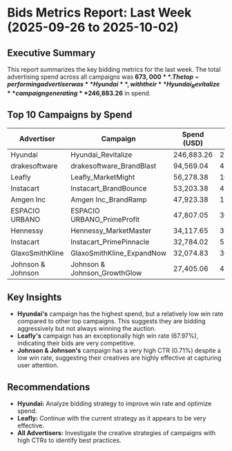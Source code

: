 # Bids Metrics Report: Last Week (2025-09-26 to 2025-10-02)

## Executive Summary

This report summarizes the key bidding metrics for the last week. The total advertising spend across all campaigns was **$673,000**. The top-performing advertiser was **Hyundai**, with their **Hyundai_Revitalize** campaign generating **$246,883.26** in spend.

## Top 10 Campaigns by Spend

| Advertiser        | Campaign                     | Spend (USD) | Total Bids | Impressions | Win Rate | CTR   |
| ----------------- | ---------------------------- | ----------- | ---------- | ----------- | -------- | ----- |
| Hyundai           | Hyundai_Revitalize           | 246,883.26  | 277,694    | 44,302      | 15.95%   | 0.13% |
| drakesoftware     | drakesoftware_BrandBlast     | 94,569.04   | 42,233     | 11,003      | 26.05%   | 0.09% |
| Leafly            | Leafly_MarketMight           | 56,278.38   | 16,830     | 11,439      | 67.97%   | 0.03% |
| Instacart         | Instacart_BrandBounce        | 53,203.38   | 43,636     | 11,353      | 26.02%   | 0.10% |
| Amgen Inc         | Amgen Inc_BrandRamp          | 47,923.38   | 133,030    | 3,435       | 2.58%    | 0.47% |
| ESPACIO URBANO    | ESPACIO URBANO_PrimeProfit   | 47,807.05   | 30,457     | 3,952       | 12.98%   | 0.13% |
| Hennessy          | Hennessy_MarketMaster        | 34,117.65   | 39,971     | 2,460       | 6.15%    | 0.04% |
| Instacart         | Instacart_PrimePinnacle      | 32,784.02   | 53,770     | 3,453       | 6.42%    | 0.03% |
| GlaxoSmithKline   | GlaxoSmithKline_ExpandNow    | 32,074.83   | 36,033     | 2,309       | 6.41%    | 0.00% |
| Johnson & Johnson | Johnson & Johnson_GrowthGlow | 27,405.06   | 47,280     | 1,970       | 4.17%    | 0.71% |

## Key Insights

- **Hyundai's** campaign has the highest spend, but a relatively low win rate compared to other top campaigns. This suggests they are bidding aggressively but not always winning the auction.
- **Leafly's** campaign has an exceptionally high win rate (67.97%), indicating their bids are very competitive.
- **Johnson & Johnson's** campaign has a very high CTR (0.71%) despite a low win rate, suggesting their creatives are highly effective at capturing user attention.

## Recommendations

- **Hyundai:** Analyze bidding strategy to improve win rate and optimize spend.
- **Leafly:** Continue with the current strategy as it appears to be very effective.
- **All Advertisers:** Investigate the creative strategies of campaigns with high CTRs to identify best practices.
